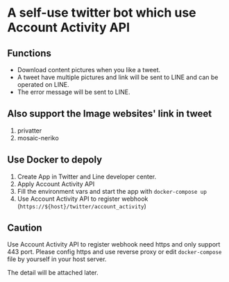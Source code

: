 # A self-use twitter bot which use Account Activity API

## Functions
- Download content pictures when you like a tweet.
- A tweet have multiple pictures and link will be sent to LINE and can be operated on LINE.
- The error message will be sent to LINE.

## Also support the Image websites' link in tweet
1. privatter
2. mosaic-neriko

## Use Docker to depoly
1. Create App in Twitter and Line developer center.
2. Apply Account Activity API
3. Fill the environment vars and start the app with `docker-compose up`
4. Use Account Activity API to register webhook (`https://${host}/twitter/account_activity`)

## Caution
Use Account Activity API to register webhook need https and only support 443 port.
Please config https and use reverse proxy or edit `docker-compose` file by yourself in your host server.

The detail will be attached later.